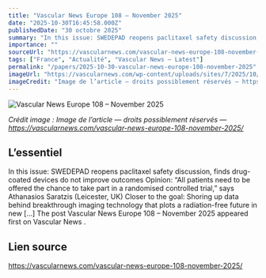 ```yaml
---
title: "Vascular News Europe 108 – November 2025"
date: "2025-10-30T16:45:58.000Z"
publishedDate: "30 octobre 2025"
summary: "In this issue: SWEDEPAD reopens paclitaxel safety discussion, finds drug-coated devices do not improve outcomes Opinion: “All patients need to be offered the chance to take part in a randomised controlled trial,&#8221; says Athanasios Saratzis (Leicester, UK) Closer to the goal: Shoring up data behind breakthrough imaging technology that plots a radiation-free future in new [&#8230;] The post Vascular News Europe 108 – November 2025 appeared first on Vascular News ."
importance: ""
sourceUrl: "https://vascularnews.com/vascular-news-europe-108-november-2025/"
tags: ["France", "Actualité", "Vascular News — Latest"]
permalink: "/papers/2025-10-30-vascular-news-europe-108-november-2025"
imageUrl: "https://vascularnews.com/wp-content/uploads/sites/7/2025/10/VN-Europe-108-cover.png"
imageCredit: "Image de l’article — droits possiblement réservés — https://vascularnews.com/vascular-news-europe-108-november-2025/"
---
```


![Vascular News Europe 108 – November 2025](https://vascularnews.com/wp-content/uploads/sites/7/2025/10/VN-Europe-108-cover.png)

*Crédit image : Image de l’article — droits possiblement réservés — https://vascularnews.com/vascular-news-europe-108-november-2025/*

## L’essentiel

In this issue: SWEDEPAD reopens paclitaxel safety discussion, finds drug-coated devices do not improve outcomes Opinion: “All patients need to be offered the chance to take part in a randomised controlled trial,&#8221; says Athanasios Saratzis (Leicester, UK) Closer to the goal: Shoring up data behind breakthrough imaging technology that plots a radiation-free future in new [&#8230;] The post Vascular News Europe 108 – November 2025 appeared first on Vascular News .

## Lien source

https://vascularnews.com/vascular-news-europe-108-november-2025/

